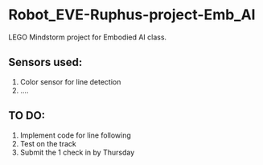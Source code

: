 # Robot_EVE-Ruphus-project-Emb_AI
LEGO Mindstorm project for Embodied AI class. 

## Sensors used:
1) Color sensor for line detection
2) ....

## TO DO:
1) Implement code for line following
2) Test on the track
3) Submit the 1 check in by Thursday

